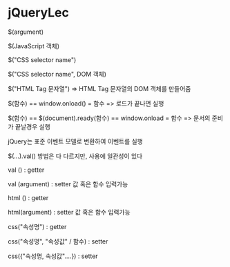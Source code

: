 # jQueryLec

$(argument)

$(JavaScript 객체)

$("CSS selector name")

$("CSS selector name", DOM 객체)

$("HTML Tag 문자열") => HTML Tag 문자열의 DOM 객체를 만들어줌

$(함수) == window.onload() = 함수 => 로드가 끝나면 실행

$(함수) == $(document).ready(함수) == window.onload = 함수 => 문서의 준비가 끝날경우 실행

jQuery는 표준 이벤트 모델로 변환하여 이벤트를 실행

$(...).val()  방법은 다 다르지만, 사용에 일관성이 있다

val () : getter

val (argument) : setter
	값 혹은 함수 입력가능

html () : getter

html(argument) : setter
	값 혹은 함수 입력가능

css("속성명") : getter

css("속성명", "속성값" / 함수) : setter

css({"속성명, 속성값"....}) : setter